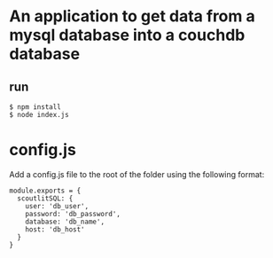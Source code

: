 # An application to get data from a mysql database into a couchdb database

## run
```
$ npm install
$ node index.js
```

# config.js
Add a config.js file to the root of the folder using the following format:

```
module.exports = {
  scoutlitSQL: {
    user: 'db_user',
    password: 'db_password',
    database: 'db_name',
    host: 'db_host'
  }
}
```